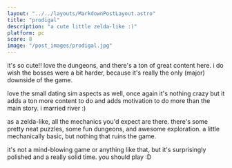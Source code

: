```yaml
---
layout: "../../layouts/MarkdownPostLayout.astro"
title: "prodigal"
description: "a cute little zelda-like :)"
platform: pc
score: 8
image: "/post_images/prodigal.jpg"
---
```

it's so cute!! love the dungeons, and there's a ton of great content here. i do wish the bosses were a bit harder, because it's really the only (major) downside of the game.

love the small dating sim aspects as well, once again it's nothing crazy but it adds a ton more content to do and adds motivation to do more than the main story. i married river :)

as a zelda-like, all the mechanics you'd expect are there. there's some pretty neat puzzles, some fun dungeons, and awesome exploration. a little mechanically basic, but nothing that ruins the game.

it's not a mind-blowing game or anything like that, but it's surprisingly polished and a really solid time. you should play :D